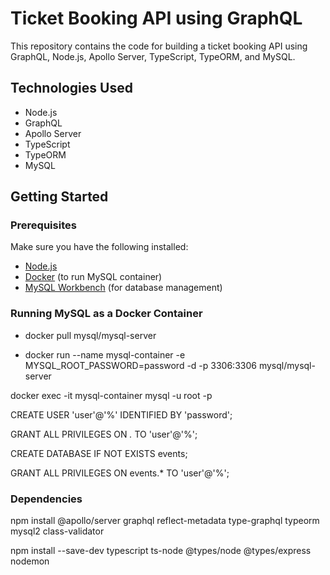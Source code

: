 # Ticket Booking API using GraphQL

This repository contains the code for building a ticket booking API using GraphQL, Node.js, Apollo Server, TypeScript, TypeORM, and MySQL.

## Technologies Used

- Node.js
- GraphQL
- Apollo Server
- TypeScript
- TypeORM
- MySQL

## Getting Started

### Prerequisites

Make sure you have the following installed:

- [Node.js](https://nodejs.org/)
- [Docker](https://www.docker.com/get-started) (to run MySQL container)
- [MySQL Workbench](https://www.mysql.com/products/workbench/) (for database management)

### Running MySQL as a Docker Container

- docker pull mysql/mysql-server

- docker run --name mysql-container -e MYSQL_ROOT_PASSWORD=password -d -p 3306:3306 mysql/mysql-server

docker exec -it mysql-container mysql -u root -p

CREATE USER 'user'@'%' IDENTIFIED BY 'password';

GRANT ALL PRIVILEGES ON _._ TO 'user'@'%';

CREATE DATABASE IF NOT EXISTS events;

GRANT ALL PRIVILEGES ON events.\* TO 'user'@'%';

### Dependencies

npm install @apollo/server graphql reflect-metadata type-graphql typeorm mysql2 class-validator

npm install --save-dev typescript ts-node @types/node @types/express nodemon
